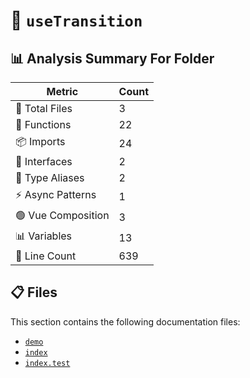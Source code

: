 # 📁 `useTransition`

## 📊 Analysis Summary For Folder

| Metric | Count |
|--------|-------|
| 📁 Total Files | 3 |
| 🔧 Functions | 22 |
| 📦 Imports | 24 |
| 📐 Interfaces | 2 |
| 📑 Type Aliases | 2 |
| ⚡ Async Patterns | 1 |
| 🟢 Vue Composition | 3 |
| 📊 Variables | 13 |
| 🔢 Line Count | 639 |


## 📋 Files

This section contains the following documentation files:

- [`demo`](./demo.md)
- [`index`](./index.md)
- [`index.test`](./index.test.md)